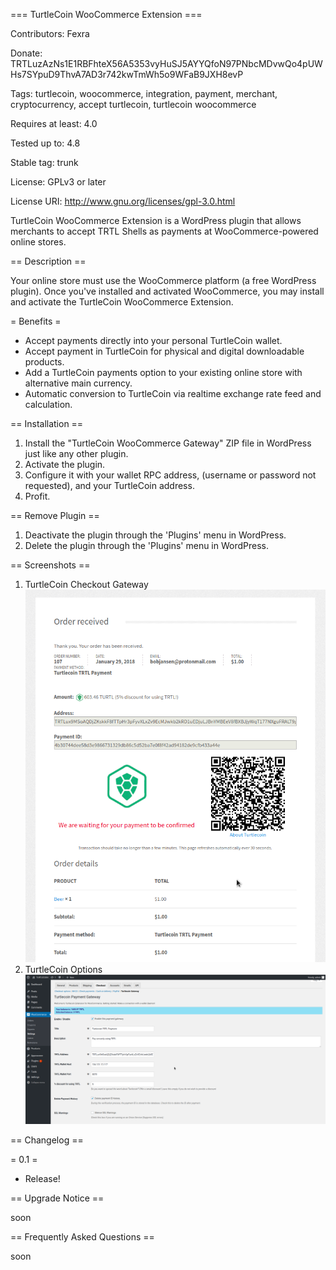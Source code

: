 === TurtleCoin WooCommerce Extension ===

Contributors: Fexra

Donate: TRTLuzAzNs1E1RBFhteX56A5353vyHuSJ5AYYQfoN97PNbcMDvwQo4pUWHs7SYpuD9ThvA7AD3r742kwTmWh5o9WFaB9JXH8evP

Tags: turtlecoin, woocommerce, integration, payment, merchant, cryptocurrency, accept turtlecoin, turtlecoin woocommerce

Requires at least: 4.0

Tested up to: 4.8

Stable tag: trunk

License: GPLv3 or later

License URI: http://www.gnu.org/licenses/gpl-3.0.html
 
TurtleCoin WooCommerce Extension is a WordPress plugin that allows merchants to accept TRTL Shells as payments at WooCommerce-powered online stores.

== Description ==

Your online store must use the WooCommerce platform (a free WordPress plugin).
Once you've installed and activated WooCommerce, you may install and activate the TurtleCoin WooCommerce Extension.

= Benefits =

* Accept payments directly into your personal TurtleCoin wallet.
* Accept payment in TurtleCoin for physical and digital downloadable products.
* Add a TurtleCoin payments option to your existing online store with alternative main currency.
* Automatic conversion to TurtleCoin via realtime exchange rate feed and calculation.

== Installation ==

1. Install the "TurtleCoin WooCommerce Gateway" ZIP file in WordPress just like any other plugin.
2. Activate the plugin.
3. Configure it with your wallet RPC address, (username or password not requested), and your TurtleCoin address.
4. Profit.

== Remove Plugin ==

1. Deactivate the plugin through the 'Plugins' menu in WordPress.
2. Delete the plugin through the 'Plugins' menu in WordPress.

== Screenshots == 
1. TurtleCoin Checkout Gateway
![gateway](https://github.com/turtlecoin/woo-turtle/blob/master/assets/screenshots/gateway.png "TurtleCoin Checkout Gateway")
2. TurtleCoin Options
![options](https://github.com/turtlecoin/woo-turtle/blob/master/assets/screenshots/options.png "TurtleCoin Options")

== Changelog ==

= 0.1 =
* Release!

== Upgrade Notice ==

soon

== Frequently Asked Questions ==

soon
